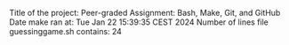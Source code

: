 Title of the project: Peer-graded 
Assignment: Bash, Make, Git, and GitHub 
Date make ran at: Tue Jan 22 15:39:35 CEST 2024 Number of
lines file guessinggame.sh contains: 24
